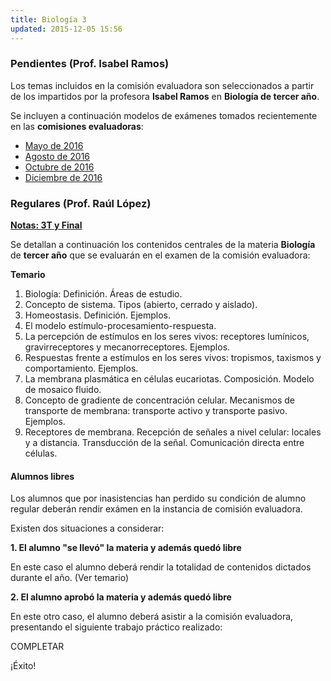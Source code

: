 ```yaml
---
title: Biología 3
updated: 2015-12-05 15:56
---
```


### Pendientes (Prof. Isabel Ramos) 

Los temas incluidos en la comisión evaluadora son seleccionados a partir de los impartidos por la profesora **Isabel Ramos** en **Biología de tercer año**. 

Se incluyen a continuación modelos de exámenes tomados recientemente en las **comisiones evaluadoras**: 

* [Mayo de 2016](../medocs/3biol/ramos/2016_05_20_com_eva_biologia3_ramos.pdf)
* [Agosto de 2016](../medocs/3biol/ramos/2016_08_02_com_eva_biologia3_ramos.pdf)
* [Octubre de 2016](../medocs/3biol/ramos/2016_10_com_eva_biologia3_ramos.pdf)
* [Diciembre de 2016](../medocs/3biol/ramos/2016_12_06_com_eva_biologia3_ramos.pdf)

### Regulares (Prof. Raúl López)

[**Notas: 3T y Final**](../meimg/notas3TFinal/3A_BIOL.png)

Se detallan a continuación los contenidos centrales de la materia **Biología** de **tercer año** que se evaluarán en el examen de la comisión evaluadora: 

**Temario**

1. Biología: Definición. Áreas de estudio.
2. Concepto de sistema. Tipos (abierto, cerrado y aislado).
3. Homeostasis. Definición. Ejemplos. 
4. El modelo estímulo-procesamiento-respuesta. 
5. La percepción de estímulos en los seres vivos: receptores lumínicos, gravirreceptores y mecanorreceptores. Ejemplos. 
5. Respuestas frente a estímulos en los seres vivos: tropismos, taxismos y comportamiento. Ejemplos. 
6. La membrana plasmática en células eucariotas. Composición. Modelo de mosaico fluido.  
7. Concepto de gradiente de concentración celular. Mecanismos de transporte de membrana: transporte activo y transporte pasivo. Ejemplos.
8. Receptores de membrana. Recepción de señales a nivel celular: locales y a distancia. Transducción de la señal. Comunicación directa entre células. 

#### Alumnos libres

Los alumnos que por inasistencias han perdido su condición de alumno regular deberán rendir exámen en la instancia de comisión evaluadora. 

Existen dos situaciones a considerar: 

**1. El alumno "se llevó" la materia y además quedó libre**

En este caso el alumno deberá rendir la totalidad de contenidos dictados durante el año. (Ver temario)

**2. El alumno aprobó la materia y además quedó libre**

En este otro caso, el alumno deberá asistir a la comisión evaluadora, presentando el siguiente trabajo práctico realizado: 

COMPLETAR

¡Éxito!



 


